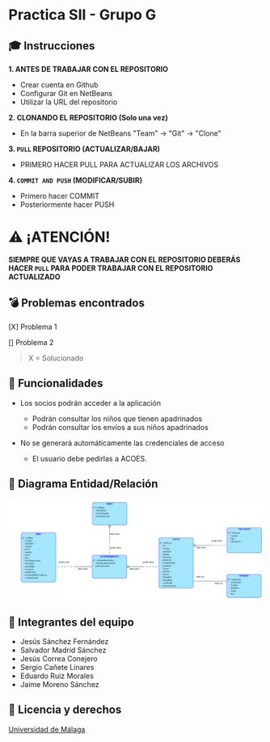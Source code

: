 # Practica SII - Grupo G

## :mortar_board: Instrucciones
**1. ANTES DE TRABAJAR CON EL REPOSITORIO**
 - Crear cuenta en Github
 - Configurar Git en NetBeans
  - Utilizar la URL del repositorio

**2. CLONANDO EL REPOSITORIO (Solo una vez)**
 - En la barra superior de NetBeans "Team" -> "Git" -> "Clone"

**3. `PULL` REPOSITORIO (ACTUALIZAR/BAJAR)**
 - PRIMERO HACER PULL PARA ACTUALIZAR LOS ARCHIVOS
 
**4. `COMMIT AND PUSH` (MODIFICAR/SUBIR)**
 - Primero hacer COMMIT
 - Posteriormente hacer PUSH

# :warning: ¡ATENCIÓN!
**SIEMPRE QUE VAYAS A TRABAJAR CON EL REPOSITORIO DEBERÁS HACER `PULL` PARA PODER TRABAJAR CON EL REPOSITORIO ACTUALIZADO**

## :bomb: Problemas encontrados

[X] Problema 1

[] Problema 2

> X = Solucionado

## :rocket: Funcionalidades

- Los socios podrán acceder a la aplicación
  - Podrán consultar los niños que tienen apadrinados
  - Podrán consultar los envíos a sus niños apadrinados
  
- No se generará automáticamente las credenciales de acceso
  - El usuario debe pedirlas a ACOES.

## :hammer: Diagrama Entidad/Relación

![Diagrama E/R](https://github.com/JSanchezFDZ/SII_Practicas/blob/master/Modelo%20E-R/Modelo%20E-R.png?raw=true)

## :grimacing: Integrantes del equipo
- Jesús Sánchez Fernández
- Salvador Madrid Sánchez
- Jesús Correa Conejero
- Sergio Cañete Linares
- Eduardo Ruiz Morales
- Jaime Moreno Sánchez

## :pencil: Licencia y derechos

[Universidad de Málaga](https://www.uma.es)
